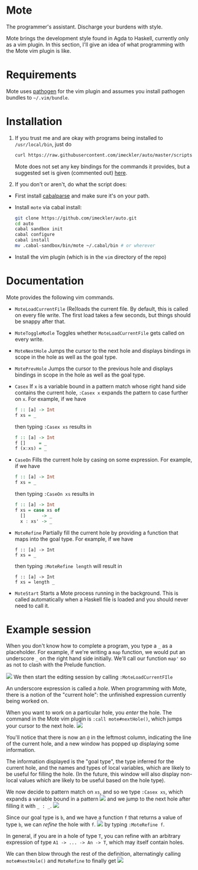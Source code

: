 # Mote

The programmer's assistant. Discharge your burdens with style.

Mote brings the development style found in Agda to Haskell, currently only
as a vim plugin. In this section, I'll give an idea of what programming with
the Mote vim plugin is like.

# Requirements
  Mote uses [pathogen](https://github.com/tpope/vim-pathogen) for the vim plugin and
  assumes you install pathogen bundles to `~/.vim/bundle`.

# Installation
1. If you trust me and are okay with programs being installed to `/usr/local/bin`,
   just do
   ```bash
   curl https://raw.githubusercontent.com/imeckler/auto/master/scripts/install.sh | bash
   ```

   Mote does not set any key bindings for the commands it provides, but a suggested set
   is given (commented out) [here](/vim/ftplugin/haskell.vim).

2. If you don't or aren't, do what the script does:
  - First install [cabalparse](https://github.com/imeckler/cabalparse) and
    make sure it's on your path.
  - Install `mote` via cabal install:

    ```bash
    git clone https://github.com/imeckler/auto.git
    cd auto
    cabal sandbox init
    cabal configure
    cabal install
    mv .cabal-sandbox/bin/mote ~/.cabal/bin # or wherever
    ```
  - Install the vim plugin (which is in the `vim` directory of the repo)

# Documentation

Mote provides the following vim commands.

- `MoteLoadCurrentFile`
  (Re)loads the current file. By default, this is called on every file write.
  The first load takes a few seconds, but things should be snappy after that.

- `MoteToggleModle`
  Toggles whether `MoteLoadCurrentFile` gets called on every write.

- `MoteNextHole`
  Jumps the cursor to the next hole and displays bindings in scope in the hole as
  well as the goal type.

- `MotePrevHole`
  Jumps the cursor to the previous hole and displays bindings in scope in the hole as
  well as the goal type.

- `Casex`
  If `x` is a variable bound in a pattern match whose right hand side contains the
  current hole, `:Casex x` expands the pattern to case further on `x`. For example,
  if we have
  ```haskell
  f :: [a] -> Int
  f xs = _
  ```
  then typing `:Casex xs` results in
  ```haskell
  f :: [a] -> Int
  f []     = _
  f (x:xs) = _
  ```

- `CaseOn`
  Fills the current hole by casing on some expression. For example, if we have
  ```haskell
  f :: [a] -> Int
  f xs = _
  ```
  then typing `:CaseOn xs` results in
  ```haskell
  f :: [a] -> Int
  f xs = case xs of
    []      -> _
    x : xs' -> _
  ```

- `MoteRefine`
  Partially fill the current hole by providing a function that maps into the
  goal type. For example, if we have
  ```
  f :: [a] -> Int
  f xs = _
  ```
  then typing `:MoteRefine length` will result in
  ```
  f :: [a] -> Int
  f xs = length _
  ```

- `MoteStart`
  Starts a Mote process running in the background. This is called automatically
  when a Haskell file is loaded and you should never need to call it.

# Example session
When you don't know how to complete a program, you type a `_` as a placeholder.
For example, if we're writing a `map` function, we would put an underscore `_`
on the right hand side initially. We'll call our function `map'` so as not to
clash with the Prelude function.

![](/images/readme/1.png)
We then start the editing session by calling `:MoteLoadCurrentFIle`

An underscore expression is called a *hole*. When programming with Mote, there is
a notion of the "current hole": the unfinished expression currently being worked on.

When you want to work on a particular hole, you *enter* the hole. The command in the
Mote vim plugin is `:call mote#nextHole()`, which jumps your cursor to the next
hole.
![](/images/readme/3.png)

You'll notice that there is now an `@` in the leftmost column, indicating the line
of the current hole, and a new window has popped up displaying some information.

The information displayed is the "goal type", the type inferred for the current hole,
and the names and types of local variables, which are likely to be useful for filling
the hole. (In the future, this window will also display non-local values which are
likely to be useful based on the hole type).

We now decide to pattern match on `xs`, and so we type `:Casex xs`, which expands a variable
bound in a pattern
![](/images/readme/4.png)
and we jump to the next hole after filling it with `_ : _`.
![](/images/readme/5.png)

Since our goal type is `b`, and we have a function `f` that returns a value of type `b`,
we can *refine* the hole with `f`.
![](/images/readme/6.png)
by typing `:MoteRefine f`.

In general, if you are in a hole of type `T`, you can refine with an arbitrary expression
of type `A1 -> ... -> An -> T`, which may itself contain holes.

We can then blow through the rest of the definition, alternatingly
calling `mote#nextHole()` and `MoteRefine` to finally get
![](/images/readme/10.png)

